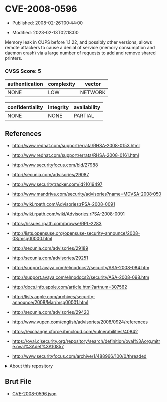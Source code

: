 # CVE-2008-0596

- Published: 2008-02-26T00:44:00

- Modified: 2023-02-13T02:18:00

Memory leak in CUPS before 1.1.22, and possibly other versions, allows remote attackers to cause a denial of service (memory consumption and daemon crash) via a large number of requests to add and remove shared printers.

### CVSS Score: **5**

| authentication | complexity | vector |
| --- | --- | --- |
| NONE | LOW | NETWORK |

| confidentiality | integrity | availability |
| --- | --- | --- |
| NONE | NONE | PARTIAL |

## References

* http://www.redhat.com/support/errata/RHSA-2008-0153.html

* http://www.redhat.com/support/errata/RHSA-2008-0161.html

* http://www.securityfocus.com/bid/27988

* http://secunia.com/advisories/29087

* http://www.securitytracker.com/id?1019497

* http://www.mandriva.com/security/advisories?name=MDVSA-2008:050

* http://wiki.rpath.com/Advisories:rPSA-2008-0091

* http://wiki.rpath.com/wiki/Advisories:rPSA-2008-0091

* https://issues.rpath.com/browse/RPL-2283

* http://lists.opensuse.org/opensuse-security-announce/2008-03/msg00000.html

* http://secunia.com/advisories/29189

* http://secunia.com/advisories/29251

* http://support.avaya.com/elmodocs2/security/ASA-2008-084.htm

* http://support.avaya.com/elmodocs2/security/ASA-2008-098.htm

* http://docs.info.apple.com/article.html?artnum=307562

* http://lists.apple.com/archives/security-announce/2008/Mar/msg00001.html

* http://secunia.com/advisories/29420

* http://www.vupen.com/english/advisories/2008/0924/references

* https://exchange.xforce.ibmcloud.com/vulnerabilities/40842

* https://oval.cisecurity.org/repository/search/definition/oval%3Aorg.mitre.oval%3Adef%3A10857

* http://www.securityfocus.com/archive/1/488966/100/0/threaded

<details>
<summary>About this repository</summary> 

  This repository is part of the project [Live Hack CVE](https://github.com/Live-Hack-CVE). Main website can be found [www.live-hack.org](https://www.live-hack.org) 
  
  Made by [Sn0wAlice](https://github.com/Sn0wAlice) for the people that care about security and need to have a feed of the latest CVEs. Hope you enjoy it, don't forget to star the repo and follow me on [Twitter](https://twitter.com/Sn0wAlice) and [Github](https://github.com/Sn0wAlice). And that is my [personnal website](https://www.alice-snow.me/)

  - [Home Page](https://github.com/Live-Hack-CVE)
  - [Framework](https://github.com/Live-Hack-CVE/cve-framework)
  - [CVE database](https://github.com/Live-Hack-CVE/full_database)
  - [Changelog](https://github.com/Live-Hack-CVE/Changelog)
</details>

## Brut File

* [CVE-2008-0596.json](https://raw.githubusercontent.com/Live-Hack-CVE/full_database/main/cves/2008/CVE-2008-0596.json)

